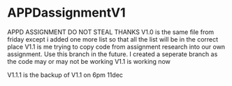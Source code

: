 # APPDassignmentV1
APPD ASSIGNMENT DO NOT STEAL THANKS
V1.0 is the same file from friday except i added one more list so that all the list will be in the correct place
V1.1 is me trying to copy code from assignment research into our own assignment. Use this branch in the future. I created a seperate branch as the code may or may not be working
V1.1 is working now

V1.1.1 is the backup of V1.1 on 6pm 11dec

